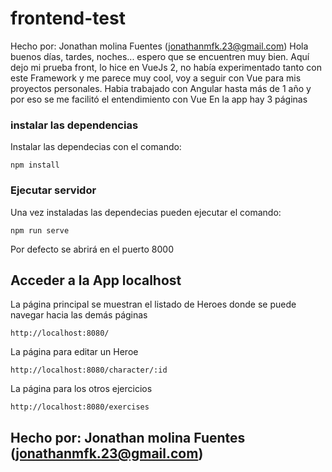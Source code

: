 # frontend-test
Hecho por: Jonathan molina Fuentes (jonathanmfk.23@gmail.com)
Hola buenos días, tardes, noches... espero que se encuentren muy bien. Aquí dejo mi prueba front,
lo hice en VueJs 2, no había experimentado tanto con este Framework y me parece muy cool, voy a seguir con Vue
para mis proyectos personales.
Habia trabajado con Angular hasta más de 1 año y por eso se me facilitó el entendimiento con Vue
En la app hay 3 páginas

### instalar las dependencias
Instalar las dependecias con el comando:
```
npm install
```

### Ejecutar servidor
Una vez instaladas las dependecias pueden ejecutar el comando:
```
npm run serve
```
Por defecto se abrirá en el puerto 8000

## Acceder a la App localhost
La página principal se muestran el listado de Heroes donde se puede navegar hacia las demás páginas
```
http://localhost:8080/
```
La página para editar un Heroe
```
http://localhost:8080/character/:id
```
La página para los otros ejercicios
```
http://localhost:8080/exercises
```

## Hecho por: Jonathan molina Fuentes (jonathanmfk.23@gmail.com)

